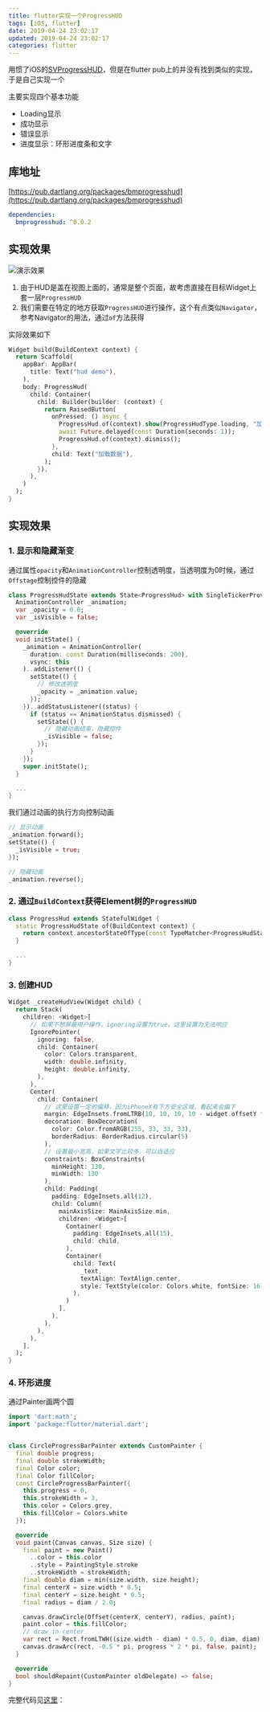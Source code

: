 ```yaml
---
title: flutter实现一个ProgressHUD
tags: [iOS, flutter]
date: 2019-04-24 23:02:17
updated: 2019-04-24 23:02:17
categories: flutter
---
```


用惯了iOS的[SVProgressHUD](https://github.com/SVProgressHUD/SVProgressHUD)，但是在flutter pub上的并没有找到类似的实现，于是自己实现一个

<!-- more -->

主要实现四个基本功能

* Loading显示
* 成功显示
* 错误显示
* 进度显示：环形进度条和文字

## 库地址

[https://pub.dartlang.org/packages/bmprogresshud](https://pub.dartlang.org/packages/bmprogresshud)

```yaml
dependencies:
  bmprogresshud: ^0.0.2
```

## 实现效果

![演示效果](https://user-gold-cdn.xitu.io/2019/4/24/16a4fd4d6d48cc8f?w=302&h=599&f=gif&s=387661)

1. 由于HUD是盖在视图上面的，通常是整个页面，故考虑直接在目标Widget上套一层`ProgressHUD`
2. 我们需要在特定的地方获取`ProgressHUD`进行操作，这个有点类似`Navigator`，参考Navigator的用法，通过`of`方法获得

实际效果如下

```dart
Widget build(BuildContext context) {
  return Scaffold(
    appBar: AppBar(
      title: Text("hud demo"),
    ),
    body: ProgressHud(
      child: Container(
        child: Builder(builder: (context) {
          return RaisedButton(
            onPressed: () async {
              ProgressHud.of(context).show(ProgressHudType.loading, "加载中...");
              await Future.delayed(const Duration(seconds: 1));
              ProgressHud.of(context).dismiss();
            },
            child: Text("加载数据"),
          );
        }),
      ),
    )
  );
}
```

## 实现效果

### 1. 显示和隐藏渐变

通过属性`opacity`和`AnimationController`控制透明度，当透明度为0时候，通过`Offstage`控制控件的隐藏

```dart
class ProgressHudState extends State<ProgressHud> with SingleTickerProviderStateMixin {
  AnimationController _animation;
  var _opacity = 0.0;
  var _isVisible = false;

  @override
  void initState() {
    _animation = AnimationController(
      duration: const Duration(milliseconds: 200), 
      vsync: this
    )..addListener(() {
      setState(() {
        // 修改透明度
        _opacity = _animation.value;
      });
    })..addStatusListener((status) {
      if (status == AnimationStatus.dismissed) {
        setState(() {
          // 隐藏动画结束，隐藏控件
          _isVisible = false;          
        });
      }
    });
    super.initState();
  }

  ...
}
```

我们通过动画的执行方向控制动画

```dart
// 显示动画
_animation.forward();
setState(() {
  _isVisible = true;
});

// 隐藏动画
_animation.reverse();
```

### 2. 通过`BuildContext`获得Element树的`ProgressHUD`

```dart
class ProgressHud extends StatefulWidget {
  static ProgressHudState of(BuildContext context) {
    return context.ancestorStateOfType(const TypeMatcher<ProgressHudState>());
  }

  ...
}
```

### 3. 创建HUD

```dart
Widget _createHudView(Widget child) {
  return Stack(
    children: <Widget>[
      // 如果不想屏蔽用户操作，ignoring设置为true，这里设置为无法响应
      IgnorePointer(
        ignoring: false,
        child: Container(
          color: Colors.transparent,
          width: double.infinity,
          height: double.infinity,
        ),
      ),
      Center(
        child: Container(
          // 这里设置一定的偏移，因为iPhoneX有下方安全区域，看起来会偏下
          margin: EdgeInsets.fromLTRB(10, 10, 10, 10 - widget.offsetY * 2),
          decoration: BoxDecoration(
            color: Color.fromARGB(255, 33, 33, 33), 
            borderRadius: BorderRadius.circular(5)
          ),
          // 设置最小宽高，如果文字比较多，可以自适应
          constraints: BoxConstraints(
            minHeight: 130,
            minWidth: 130
          ),
          child: Padding(
            padding: EdgeInsets.all(12),
            child: Column(
              mainAxisSize: MainAxisSize.min,
              children: <Widget>[
                Container(
                  padding: EdgeInsets.all(15),
                  child: child,
                ),
                Container(
                  child: Text(
                    _text,
                    textAlign: TextAlign.center,
                    style: TextStyle(color: Colors.white, fontSize: 16)
                  ),
                )
              ],
            ),
          ),
        ),
      ),
    ],
  );
}
```

### 4. 环形进度

通过Painter画两个圆

```dart
import 'dart:math';
import 'package:flutter/material.dart';


class CircleProgressBarPainter extends CustomPainter {
  final double progress;
  final double strokeWidth;
  final Color color;
  final Color fillColor;
  const CircleProgressBarPainter({
    this.progress = 0, 
    this.strokeWidth = 3,
    this.color = Colors.grey,
    this.fillColor = Colors.white
  });

  @override
  void paint(Canvas canvas, Size size) {
    final paint = new Paint()
      ..color = this.color
      ..style = PaintingStyle.stroke
      ..strokeWidth = strokeWidth;
    final double diam = min(size.width, size.height);
    final centerX = size.width * 0.5;
    final centerY = size.height * 0.5;
    final radius = diam / 2.0;

    canvas.drawCircle(Offset(centerX, centerY), radius, paint);
    paint.color = this.fillColor;
    // draw in center
    var rect = Rect.fromLTWH((size.width - diam) * 0.5, 0, diam, diam);
    canvas.drawArc(rect, -0.5 * pi, progress * 2 * pi, false, paint);
  }

  @override
  bool shouldRepaint(CustomPainter oldDelegate) => false;
}
```

完整代码见[这里](https://github.com/zhengbomo/bmprogresshud)：
